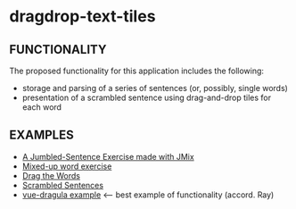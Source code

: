 # dragdrop-text-tiles

FUNCTIONALITY
-------------

The proposed functionality for this application includes the following:
- storage and parsing of a series of sentences (or, possibly, single words)
- presentation of a scrambled sentence using drag-and-drop tiles for each word

EXAMPLES
--------

- [A Jumbled-Sentence Exercise made with JMix](https://hotpot.uvic.ca/wintutor6/jmix1.htm)
- [Mixed-up word exercise](https://hotpot.uvic.ca/wintutor6/jmix2.htm)
- [Drag the Words](https://h5p.org/drag-the-words)
- [Scrambled Sentences](http://flax.nzdl.org/greenstone3/flax;jsessionid=C770CBC792D76EBE28710149DA204813?a=g&rt=r&sa=DesignActivity&s=ScrambleSentence&c=password&s1.activityName=ScrambleSentence&s1.service=12&s1.display=ListView)
- [vue-dragula example](https://astray-git.github.io/vue-dragula/) <-- best example of functionality (accord. Ray)
